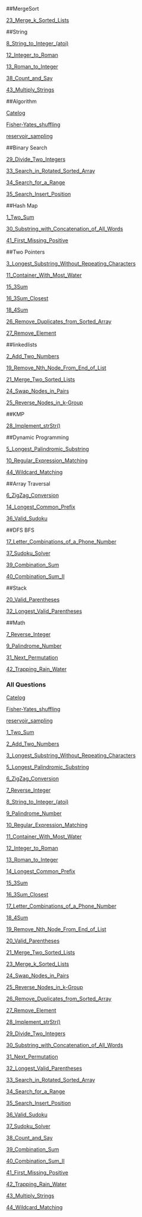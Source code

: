 ##MergeSort

[23_Merge_k_Sorted_Lists](../MergeSort/23_Merge_k_Sorted_Lists.md)

##String

[8_String_to_Integer_(atoi)](../String/8_String_to_Integer_(atoi).md)

[12_Integer_to_Roman](../String/12_Integer_to_Roman.md)

[13_Roman_to_Integer](../String/13_Roman_to_Integer.md)

[38_Count_and_Say](../String/38_Count_and_Say.md)

[43_Multiply_Strings](../String/43_Multiply_Strings.md)

##Algorithm

[Catelog](../Algorithm/Catelog.md)

[Fisher-Yates_shuffling](../Algorithm/Fisher-Yates_shuffling.md)

[reservoir_sampling](../Algorithm/reservoir_sampling.md)

##Binary Search

[29_Divide_Two_Integers](../Binary_Search/29_Divide_Two_Integers.md)

[33_Search_in_Rotated_Sorted_Array](../Binary_Search/33_Search_in_Rotated_Sorted_Array.md)

[34_Search_for_a_Range](../Binary_Search/34_Search_for_a_Range.md)

[35_Search_Insert_Position](../Binary_Search/35_Search_Insert_Position.md)

##Hash Map

[1_Two_Sum](../Hash_Map/1_Two_Sum.md)

[30_Substring_with_Concatenation_of_All_Words](../Hash_Map/30_Substring_with_Concatenation_of_All_Words.md)

[41_First_Missing_Positive](../Hash_Map/41_First_Missing_Positive.md)

##Two Pointers

[3_Longest_Substring_Without_Repeating_Characters](../Two_Pointers/3_Longest_Substring_Without_Repeating_Characters.md)

[11_Container_With_Most_Water](../Two_Pointers/11_Container_With_Most_Water.md)

[15_3Sum](../Two_Pointers/15_3Sum.md)

[16_3Sum_Closest](../Two_Pointers/16_3Sum_Closest.md)

[18_4Sum](../Two_Pointers/18_4Sum.md)

[26_Remove_Duplicates_from_Sorted_Array](../Two_Pointers/26_Remove_Duplicates_from_Sorted_Array.md)

[27_Remove_Element](../Two_Pointers/27_Remove_Element.md)

##linkedlists

[2_Add_Two_Numbers](../linkedlists/2_Add_Two_Numbers.md)

[19_Remove_Nth_Node_From_End_of_List](../linkedlists/19_Remove_Nth_Node_From_End_of_List.md)

[21_Merge_Two_Sorted_Lists](../linkedlists/21_Merge_Two_Sorted_Lists.md)

[24_Swap_Nodes_in_Pairs](../linkedlists/24_Swap_Nodes_in_Pairs.md)

[25_Reverse_Nodes_in_k-Group](../linkedlists/25_Reverse_Nodes_in_k-Group.md)

##KMP

[28_Implement_strStr()](../KMP/28_Implement_strStr().md)

##Dynamic Programming

[5_Longest_Palindromic_Substring](../Dynamic_Programming/5_Longest_Palindromic_Substring.md)

[10_Regular_Expression_Matching](../Dynamic_Programming/10_Regular_Expression_Matching.md)

[44_Wildcard_Matching](../Dynamic_Programming/44_Wildcard_Matching.md)

##Array Traversal

[6_ZigZag_Conversion](../Array_Traversal/6_ZigZag_Conversion.md)

[14_Longest_Common_Prefix](../Array_Traversal/14_Longest_Common_Prefix.md)

[36_Valid_Sudoku](../Array_Traversal/36_Valid_Sudoku.md)

##DFS BFS

[17_Letter_Combinations_of_a_Phone_Number](../DFS_BFS/17_Letter_Combinations_of_a_Phone_Number.md)

[37_Sudoku_Solver](../DFS_BFS/37_Sudoku_Solver.md)

[39_Combination_Sum](../DFS_BFS/39_Combination_Sum.md)

[40_Combination_Sum_II](../DFS_BFS/40_Combination_Sum_II.md)

##Stack

[20_Valid_Parentheses](../Stack/20_Valid_Parentheses.md)

[32_Longest_Valid_Parentheses](../Stack/32_Longest_Valid_Parentheses.md)

##Math

[7_Reverse_Integer](../Math/7_Reverse_Integer.md)

[9_Palindrome_Number](../Math/9_Palindrome_Number.md)

[31_Next_Permutation](../Math/31_Next_Permutation.md)

[42_Trapping_Rain_Water](../Math/42_Trapping_Rain_Water.md)



### All Questions

[Catelog](Catelog.md)

[Fisher-Yates_shuffling](Fisher-Yates_shuffling.md)

[reservoir_sampling](reservoir_sampling.md)

[1_Two_Sum](1_Two_Sum.md)

[2_Add_Two_Numbers](2_Add_Two_Numbers.md)

[3_Longest_Substring_Without_Repeating_Characters](3_Longest_Substring_Without_Repeating_Characters.md)

[5_Longest_Palindromic_Substring](5_Longest_Palindromic_Substring.md)

[6_ZigZag_Conversion](6_ZigZag_Conversion.md)

[7_Reverse_Integer](7_Reverse_Integer.md)

[8_String_to_Integer_(atoi)](8_String_to_Integer_(atoi).md)

[9_Palindrome_Number](9_Palindrome_Number.md)

[10_Regular_Expression_Matching](10_Regular_Expression_Matching.md)

[11_Container_With_Most_Water](11_Container_With_Most_Water.md)

[12_Integer_to_Roman](12_Integer_to_Roman.md)

[13_Roman_to_Integer](13_Roman_to_Integer.md)

[14_Longest_Common_Prefix](14_Longest_Common_Prefix.md)

[15_3Sum](15_3Sum.md)

[16_3Sum_Closest](16_3Sum_Closest.md)

[17_Letter_Combinations_of_a_Phone_Number](17_Letter_Combinations_of_a_Phone_Number.md)

[18_4Sum](18_4Sum.md)

[19_Remove_Nth_Node_From_End_of_List](19_Remove_Nth_Node_From_End_of_List.md)

[20_Valid_Parentheses](20_Valid_Parentheses.md)

[21_Merge_Two_Sorted_Lists](21_Merge_Two_Sorted_Lists.md)

[23_Merge_k_Sorted_Lists](23_Merge_k_Sorted_Lists.md)

[24_Swap_Nodes_in_Pairs](24_Swap_Nodes_in_Pairs.md)

[25_Reverse_Nodes_in_k-Group](25_Reverse_Nodes_in_k-Group.md)

[26_Remove_Duplicates_from_Sorted_Array](26_Remove_Duplicates_from_Sorted_Array.md)

[27_Remove_Element](27_Remove_Element.md)

[28_Implement_strStr()](28_Implement_strStr().md)

[29_Divide_Two_Integers](29_Divide_Two_Integers.md)

[30_Substring_with_Concatenation_of_All_Words](30_Substring_with_Concatenation_of_All_Words.md)

[31_Next_Permutation](31_Next_Permutation.md)

[32_Longest_Valid_Parentheses](32_Longest_Valid_Parentheses.md)

[33_Search_in_Rotated_Sorted_Array](33_Search_in_Rotated_Sorted_Array.md)

[34_Search_for_a_Range](34_Search_for_a_Range.md)

[35_Search_Insert_Position](35_Search_Insert_Position.md)

[36_Valid_Sudoku](36_Valid_Sudoku.md)

[37_Sudoku_Solver](37_Sudoku_Solver.md)

[38_Count_and_Say](38_Count_and_Say.md)

[39_Combination_Sum](39_Combination_Sum.md)

[40_Combination_Sum_II](40_Combination_Sum_II.md)

[41_First_Missing_Positive](41_First_Missing_Positive.md)

[42_Trapping_Rain_Water](42_Trapping_Rain_Water.md)

[43_Multiply_Strings](43_Multiply_Strings.md)

[44_Wildcard_Matching](44_Wildcard_Matching.md)

